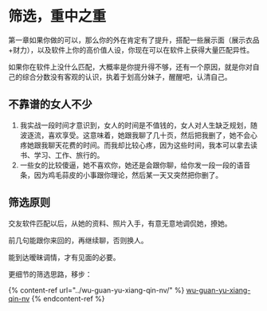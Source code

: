 # 筛选，重中之重

第一章如果你做的可以，那么你的外在肯定有了提升，搭配一些展示面（展示衣品+财力），以及软件上你的高价值人设，你现在可以在软件上获得大量匹配异性。

如果你在软件上没什么匹配，大概率是你提升得不够，还有一个原因，就是你对自己的综合分数没有客观的认识，执着于划高分妹子，醒醒吧，认清自己。

## 不靠谱的女人不少

1. 我实战一段时间才意识到，女人的时间是不值钱的，女人对人生缺乏规划，随波逐流，喜欢享受。这意味着，她跟我聊了几十页，然后把我删了，她不会心疼她跟我聊天花费的时间。而我却比较心疼，因为这些时间，我本可以拿去读书、学习、工作、旅行的。
2. 一些女的比较傻逼，她不喜欢你，她还是会跟你聊，给你发一段一段的语音条，因为鸡毛蒜皮的小事跟你理论，然后某一天又突然把你删了。

## 筛选原则

交友软件匹配以后，从她的资料、照片入手，有意无意地调侃她，撩她。

前几句能跟你来回的，再继续聊，否则换人。

能到达暧昧调情，才有见面的必要。

更细节的筛选思路，移步：

{% content-ref url="../wu-guan-yu-xiang-qin-nv/" %}
[wu-guan-yu-xiang-qin-nv](../wu-guan-yu-xiang-qin-nv/)
{% endcontent-ref %}
